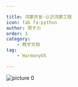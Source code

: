 ```yaml
---

title: 鸿蒙开发-认识鸿蒙工程  
icon: fab fa-python  
author: 周子力  
order: 3  
category:  
    - 教学文档  
tag:  
    - HarmonyOS

---
```


![picture 0](https://oss.docs.z-xin.net/6d0aea739553e7238f947103a36aff84b7b885f4b4df889af36a0c0daea07968.png)  

